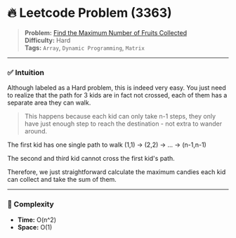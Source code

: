 # 🔥 Leetcode Problem (3363)

> **Problem:** [Find the Maximum Number of Fruits Collected](https://leetcode.com/problems/find-the-maximum-number-of-fruits-collected/)<br />
> **Difficulty:** Hard<br/>
> **Tags:** `Array`, `Dynamic Programming`, `Matrix`

---

### ✅ Intuition

Although labeled as a Hard problem, this is indeed very easy. You just need to realize that the path for 3 kids are in fact not crossed, each of them has a separate area they can walk.

> This happens because each kid can only take n-1 steps, they only have just enough step to reach the destination - not extra to wander around.

The first kid has one single path to walk (1,1) -> (2,2) -> ... -> (n-1,n-1)

The second and third kid cannot cross the first kid's path.

Therefore, we just straightforward calculate the maximum candies each kid can collect and take the sum of them.

---

### 🧪 Complexity

- **Time:** O(n^2)
- **Space:** O(1)